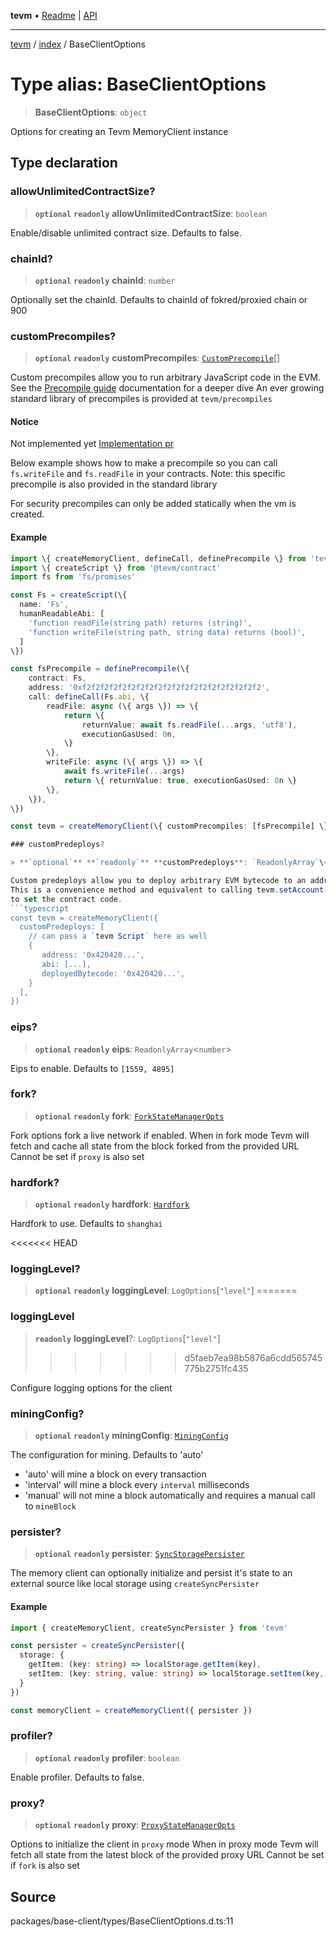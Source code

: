 **tevm** • [Readme](../../README.md) \| [API](../../modules.md)

***

[tevm](../../README.md) / [index](../README.md) / BaseClientOptions

# Type alias: BaseClientOptions

> **BaseClientOptions**: `object`

Options for creating an Tevm MemoryClient instance

## Type declaration

### allowUnlimitedContractSize?

> **`optional`** **`readonly`** **allowUnlimitedContractSize**: `boolean`

Enable/disable unlimited contract size. Defaults to false.

### chainId?

> **`optional`** **`readonly`** **chainId**: `number`

Optionally set the chainId. Defaults to chainId of fokred/proxied chain or 900

### customPrecompiles?

> **`optional`** **`readonly`** **customPrecompiles**: [`CustomPrecompile`](CustomPrecompile.md)[]

Custom precompiles allow you to run arbitrary JavaScript code in the EVM.
See the [Precompile guide](https://todo.todo) documentation for a deeper dive
An ever growing standard library of precompiles is provided at `tevm/precompiles`

#### Notice

Not implemented yet [Implementation pr](https://github.com/evmts/tevm-monorepo/pull/728/files)

Below example shows how to make a precompile so you can call `fs.writeFile` and `fs.readFile` in your contracts.
Note: this specific precompile is also provided in the standard library

For security precompiles can only be added statically when the vm is created.

#### Example

```ts
import \{ createMemoryClient, defineCall, definePrecompile \} from 'tevm'
import \{ createScript \} from '@tevm/contract'
import fs from 'fs/promises'

const Fs = createScript(\{
  name: 'Fs',
  humanReadableAbi: [
    'function readFile(string path) returns (string)',
    'function writeFile(string path, string data) returns (bool)',
  ]
\})

const fsPrecompile = definePrecompile(\{
	contract: Fs,
	address: '0xf2f2f2f2f2f2f2f2f2f2f2f2f2f2f2f2f2f2f2f2',
	call: defineCall(Fs.abi, \{
		readFile: async (\{ args \}) => \{
			return \{
				returnValue: await fs.readFile(...args, 'utf8'),
				executionGasUsed: 0n,
			\}
		\},
		writeFile: async (\{ args \}) => \{
			await fs.writeFile(...args)
			return \{ returnValue: true, executionGasUsed: 0n \}
		\},
	\}),
\})

const tevm = createMemoryClient(\{ customPrecompiles: [fsPrecompile] \})

### customPredeploys?

> **`optional`** **`readonly`** **customPredeploys**: `ReadonlyArray`\<[`CustomPredeploy`](CustomPredeploy.md)\<`any`, `any`\>\>

Custom predeploys allow you to deploy arbitrary EVM bytecode to an address.
This is a convenience method and equivalent to calling tevm.setAccount() manually
to set the contract code.
```typescript
const tevm = createMemoryClient({
  customPredeploys: [
    // can pass a `tevm Script` here as well
    {
       address: '0x420420...',
       abi: [...],
       deployedBytecode: '0x420420...',
    }
  ],
})
```

### eips?

> **`optional`** **`readonly`** **eips**: `ReadonlyArray`\<`number`\>

Eips to enable. Defaults to `[1559, 4895]`

### fork?

> **`optional`** **`readonly`** **fork**: [`ForkStateManagerOpts`](../interfaces/ForkStateManagerOpts.md)

Fork options fork a live network if enabled.
When in fork mode Tevm will fetch and cache all state from the block forked from the provided URL
Cannot be set if `proxy` is also set

### hardfork?

> **`optional`** **`readonly`** **hardfork**: [`Hardfork`](Hardfork.md)

Hardfork to use. Defaults to `shanghai`

<<<<<<< HEAD
### loggingLevel?

> **`optional`** **`readonly`** **loggingLevel**: `LogOptions`\[`"level"`\]
=======
### loggingLevel

> **`readonly`** **loggingLevel**?: `LogOptions`[`"level"`]
>>>>>>> d5faeb7ea98b5876a6cdd565745775b2751fc435

Configure logging options for the client

### miningConfig?

> **`optional`** **`readonly`** **miningConfig**: [`MiningConfig`](../../base-client/type-aliases/MiningConfig.md)

The configuration for mining. Defaults to 'auto'
- 'auto' will mine a block on every transaction
- 'interval' will mine a block every `interval` milliseconds
- 'manual' will not mine a block automatically and requires a manual call to `mineBlock`

### persister?

> **`optional`** **`readonly`** **persister**: [`SyncStoragePersister`](SyncStoragePersister.md)

The memory client can optionally initialize and persist it's state to an external source like local storage
using `createSyncPersister`

#### Example

```typescript
import { createMemoryClient, createSyncPersister } from 'tevm'

const persister = createSyncPersister({
  storage: {
    getItem: (key: string) => localStorage.getItem(key),
    setItem: (key: string, value: string) => localStorage.setItem(key, value),
  }
})

const memoryClient = createMemoryClient({ persister })
```

### profiler?

> **`optional`** **`readonly`** **profiler**: `boolean`

Enable profiler. Defaults to false.

### proxy?

> **`optional`** **`readonly`** **proxy**: [`ProxyStateManagerOpts`](../interfaces/ProxyStateManagerOpts.md)

Options to initialize the client in `proxy` mode
When in proxy mode Tevm will fetch all state from the latest block of the provided proxy URL
Cannot be set if `fork` is also set

## Source

packages/base-client/types/BaseClientOptions.d.ts:11
